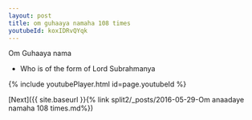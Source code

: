 ```yaml
---
layout: post
title: om guhaaya namaha 108 times
youtubeId: koxIDRvQYqk
---
```

 
 
Om Guhaaya nama 
 
 -  Who is of the form of Lord Subrahmanya 
 
  
 
  
 
 
 
 
 
 


{% include youtubePlayer.html id=page.youtubeId %}
 
[Next]({{ site.baseurl }}{% link  split2/_posts/2016-05-29-Om anaadaye namaha 108 times.md%})
 
